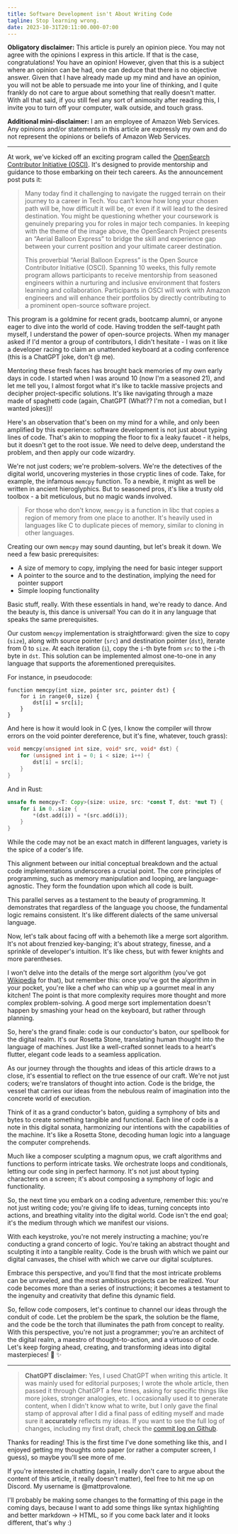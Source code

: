 ```yaml
---
title: Software Development isn't About Writing Code
tagline: Stop learning wrong.
date: 2023-10-31T20:11:00.000-07:00
---
```


**Obligatory disclaimer:** This article is purely an opinion piece.
You may not agree with the opinions I express in this article.
If that is the case, congratulations!
You have an opinion!
However, given that this is a subject where an opinion can be had, one can deduce that there is no objective answer.
Given that I have already made up my mind and have an opinion, you will not be able to persuade me into your line of thinking, and I quite frankly do not care to argue about something that really doesn't matter.
With all that said, if you still feel any sort of animosity after reading this, I invite you to turn off your computer, walk outside, and touch grass.

**Additional mini-disclaimer:** I am an employee of Amazon Web Services.
Any opinions and/or statements in this article are expressly my own and do not represent the opinions or beliefs of Amazon Web Services.

---

At work, we've kicked off an exciting program called the [OpenSearch Contributor Initiative (OSCI)](https://opensearch.org/blog/Receive-mentorship-from-Amazon-engineers-and-accelerate-your-career-in-Tech/).
It's designed to provide mentorship and guidance to those embarking on their tech careers.
As the announcement post puts it:

> Many today find it challenging to navigate the rugged terrain on their journey to a career in Tech.
> You can’t know how long your chosen path will be, how difficult it will be, or even if it will lead to the desired destination.
> You might be questioning whether your coursework is genuinely preparing you for roles in major tech companies.
> In keeping with the theme of the image above, the OpenSearch Project presents an “Aerial Balloon Express” to bridge the skill and experience gap between your current position and your ultimate career destination.
>
> This proverbial “Aerial Balloon Express” is the Open Source Contributor Initiative (OSCI).
> Spanning 10 weeks, this fully remote program allows participants to receive mentorship from seasoned engineers within a nurturing and inclusive environment that fosters learning and collaboration.
> Participants in OSCI will work with Amazon engineers and will enhance their portfolios by directly contributing to a prominent open-source software project.

This program is a goldmine for recent grads, bootcamp alumni, or anyone eager to dive into the world of code.
Having trodden the self-taught path myself, I understand the power of open-source projects.
When my manager asked if I'd mentor a group of contributors, I didn't hesitate - I was on it like a developer racing to claim an unattended keyboard at a coding conference (this is a ChatGPT joke, don't @ me).

Mentoring these fresh faces has brought back memories of my own early days in code.
I started when I was around 10 (now I'm a seasoned 21), and let me tell you, I almost forgot what it's like to tackle massive projects and decipher project-specific solutions.
It's like navigating through a maze made of spaghetti code (again, ChatGPT (What?? I'm not a comedian, but I wanted jokes))!

Here's an observation that's been on my mind for a while, and only been amplified by this experience: software development is not just about typing lines of code.
That's akin to mopping the floor to fix a leaky faucet - it helps, but it doesn't get to the root issue.
We need to delve deep, understand the problem, and then apply our code wizardry.

We're not just coders; we're problem-solvers.
We're the detectives of the digital world, uncovering mysteries in those cryptic lines of code.
Take, for example, the infamous `memcpy` function.
To a newbie, it might as well be written in ancient hieroglyphics.
But to seasoned pros, it's like a trusty old toolbox - a bit meticulous, but no magic wands involved.

> For those who don't know, `memcpy` is a function in libc that copies a region of memory from one place to another.
> It's heavily used in languages like C to duplicate pieces of memory, similar to cloning in other languages.

Creating our own `memcpy` may sound daunting, but let's break it down.
We need a few basic prerequisites:

- A size of memory to copy, implying the need for basic integer support
- A pointer to the source and to the destination, implying the need for pointer support
- Simple looping functionality

Basic stuff, really.
With these essentials in hand, we're ready to dance.
And the beauty is, this dance is universal!
You can do it in any language that speaks the same prerequisites.

Our custom `memcpy` implementation is straightforward: given the size to copy (`size`), along with source pointer (`src`) and destination pointer (`dst`), iterate from 0 to `size`.
At each iteration (`i`), copy the `i`-th byte from `src` to the `i`-th byte in `dst`.
This solution can be implemented almost one-to-one in any language that supports the aforementioned prerequisites.

For instance, in pseudocode:

```text
function memcpy(int size, pointer src, pointer dst) {
    for i in range(0, size) {
        dst[i] = src[i];
    }
}
```

And here is how it would look in C (yes, I know the compiler will throw errors on the void pointer dereference, but it's fine, whatever, touch grass):

```c
void memcpy(unsigned int size, void* src, void* dst) {
    for (unsigned int i = 0; i < size; i++) {
        dst[i] = src[i];
    }
}
```

And in Rust:

```rust
unsafe fn memcpy<T: Copy>(size: usize, src: *const T, dst: *mut T) {
    for i in 0..size {
        *(dst.add(i)) = *(src.add(i));
    }
}
```

While the code may not be an exact match in different languages, variety is the spice of a coder's life.

This alignment between our initial conceptual breakdown and the actual code implementations underscores a crucial point.
The core principles of programming, such as memory manipulation and looping, are language-agnostic.
They form the foundation upon which all code is built.

This parallel serves as a testament to the beauty of programming.
It demonstrates that regardless of the language you choose, the fundamental logic remains consistent.
It's like different dialects of the same universal language.

Now, let's talk about facing off with a behemoth like a merge sort algorithm.
It's not about frenzied key-banging; it's about strategy, finesse, and a sprinkle of developer's intuition.
It's like chess, but with fewer knights and more parentheses.

I won't delve into the details of the merge sort algorithm (you've got [Wikipedia](https://en.wikipedia.org/wiki/Merge_sort) for that), but remember this: once you've got the algorithm in your pocket, you're like a chef who can whip up a gourmet meal in any kitchen!
The point is that more complexity requires more thought and more complex problem-solving.
A good merge sort implementation doesn't happen by smashing your head on the keyboard, but rather through planning.

So, here's the grand finale: code is our conductor's baton, our spellbook for the digital realm.
It's our Rosetta Stone, translating human thought into the language of machines.
Just like a well-crafted sonnet leads to a heart's flutter, elegant code leads to a seamless application.

As our journey through the thoughts and ideas of this article draws to a close, it's essential to reflect on the true essence of our craft.
We're not just coders; we're translators of thought into action.
Code is the bridge, the vessel that carries our ideas from the nebulous realm of imagination into the concrete world of execution.

Think of it as a grand conductor's baton, guiding a symphony of bits and bytes to create something tangible and functional.
Each line of code is a note in this digital sonata, harmonizing our intentions with the capabilities of the machine.
It's like a Rosetta Stone, decoding human logic into a language the computer comprehends.

Much like a composer sculpting a magnum opus, we craft algorithms and functions to perform intricate tasks.
We orchestrate loops and conditionals, letting our code sing in perfect harmony.
It's not just about typing characters on a screen; it's about composing a symphony of logic and functionality.

So, the next time you embark on a coding adventure, remember this: you're not just writing code; you're giving life to ideas, turning concepts into actions, and breathing vitality into the digital world.
Code isn't the end goal; it's the medium through which we manifest our visions.

With each keystroke, you're not merely instructing a machine; you're conducting a grand concerto of logic.
You're taking an abstract thought and sculpting it into a tangible reality.
Code is the brush with which we paint our digital canvases, the chisel with which we carve our digital sculptures.

Embrace this perspective, and you'll find that the most intricate problems can be unraveled, and the most ambitious projects can be realized.
Your code becomes more than a series of instructions; it becomes a testament to the ingenuity and creativity that define this dynamic field.

So, fellow code composers, let's continue to channel our ideas through the conduit of code.
Let the problem be the spark, the solution be the flame, and the code be the torch that illuminates the path from concept to reality.
With this perspective, you're not just a programmer; you're an architect of the digital realm, a maestro of thought-to-action, and a virtuoso of code.
Let's keep forging ahead, creating, and transforming ideas into digital masterpieces! :rocket: :sparkles:

---

> **ChatGPT disclaimer:** Yes, I used ChatGPT when writing this article.
> It was mainly used for editorial purposes; I wrote the whole article, then passed it through ChatGPT a few times, asking for specific things like more jokes, stronger analogies, etc.
> I occasionally used it to generate content, when I didn't know what to write, but I only gave the final stamp of approval after I did a final pass of editing myself and made sure it **accurately** reflects my ideas.
> If you want to see the full log of changes, including my first draft, check the [commit log on Github](https://github.com/BSFishy/portfolio/commits/main/posts/software-development-isnt-about-writing-code.md).

Thanks for reading!
This is the first time I've done something like this, and I enjoyed getting my thoughts onto paper (or rather a computer screen, I guess), so maybe you'll see more of me.

If you're interested in chatting (again, I really don't care to argue about the content of this article, it really doesn't matter), feel free to hit me up on Discord.
My username is @mattprovalone.

I'll probably be making some changes to the formatting of this page in the coming days, because I want to add some things like syntax highlighting and better markdown -> HTML, so if you come back later and it looks different, that's why :)
